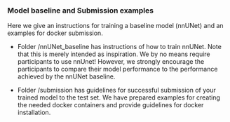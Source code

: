 ### Model baseline and Submission examples

Here we give an instructions for training a baseline model (nnUNet) and an examples for docker submission.

- Folder /nnUNet_baseline has instructions of how to train nnUNet. Note that this is merely intended as inspiration. We 
  by no means require participants to use nnUnet! However, we strongly encourage the participants to compare their model
  performance to the performance achieved by the nnUNet baseline.
  
- Folder /submission has guidelines for successful submission of your trained model to the test set. We have prepared 
  examples for creating the needed docker containers and provide guidelines for docker installation.